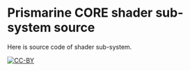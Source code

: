 # Prismarine CORE shader sub-system source

Here is source code of shader sub-system.

[ ![CC-BY](https://mirrors.creativecommons.org/presskit/buttons/88x31/svg/by.svg) ](https://creativecommons.org/licenses/by/4.0/)